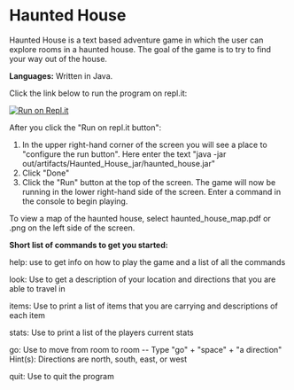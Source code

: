 # Haunted House
Haunted House is a text based adventure game in which the user can explore rooms in a haunted house. The goal of the game is to try to find your way out of the house.  

**Languages:**
Written in Java.

Click the link below to run the program on repl.it:

[![Run on Repl.it](https://repl.it/badge/github/bdtripp/haunted_house)](https://repl.it/github/bdtripp/haunted_house)  

After you click the "Run on repl.it button":  

1. In the upper right-hand corner of the screen you will see a place to "configure the run button". Here enter the text "java -jar out/artifacts/Haunted_House_jar/haunted_house.jar" 
2. Click "Done" 
3. Click the "Run" button at the top of the screen. The game will now be running in the lower right-hand side of the screen. Enter a command in the console to begin playing. 

To view a map of the haunted house, select haunted_house_map.pdf or .png on the left side of the screen.  


**Short list of commands to get you started:**  

help: use to get info on how to play the game and a list of all the commands  

look: Use to get a description of your location and directions that you are able to travel in  

items: Use to print a list of items that you are carrying and descriptions of each item  

stats: Use to print a list of the players current stats  

go: Use to move from room to room -- Type "go" + "space" + "a direction"
Hint(s): Directions are north, south, east, or west  

quit: Use to quit the program  

